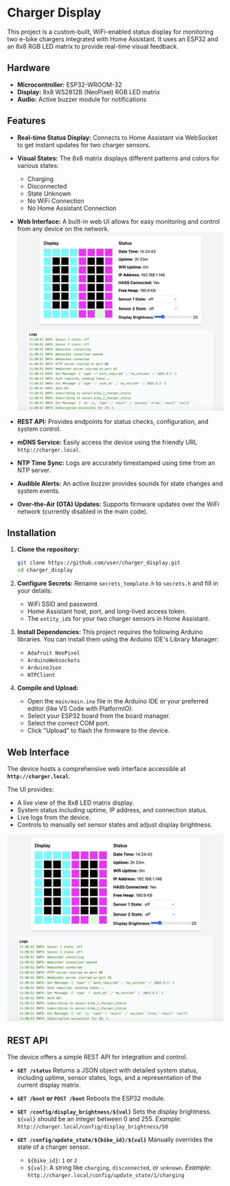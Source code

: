 # Charger Display

This project is a custom-built, WiFi-enabled status display for monitoring two e-bike chargers integrated with Home Assistant. It uses an ESP32 and an 8x8 RGB LED matrix to provide real-time visual feedback.


## Hardware

*   **Microcontroller:** ESP32-WROOM-32
*   **Display:** 8x8 WS2812B (NeoPixel) RGB LED matrix
*   **Audio:** Active buzzer module for notifications

## Features

*   **Real-time Status Display:** Connects to Home Assistant via WebSocket to get instant updates for two charger sensors.
*   **Visual States:** The 8x8 matrix displays different patterns and colors for various states:
    *   Charging
    *   Disconnected
    *   State Unknown
    *   No WiFi Connection
    *   No Home Assistant Connection
*   **Web Interface:** A built-in web UI allows for easy monitoring and control from any device on the network.
![WebUI](webui-demo.png)

*   **REST API:** Provides endpoints for status checks, configuration, and system control.
*   **mDNS Service:** Easily access the device using the friendly URL `http://charger.local`.
*   **NTP Time Sync:** Logs are accurately timestamped using time from an NTP server.
*   **Audible Alerts:** An active buzzer provides sounds for state changes and system events.
*   **Over-the-Air (OTA) Updates:** Supports firmware updates over the WiFi network (currently disabled in the main code).

## Installation

1.  **Clone the repository:**
    ```bash
    git clone https://github.com/user/charger_display.git
    cd charger_display
    ```

2.  **Configure Secrets:**
    Rename `secrets_template.h` to `secrets.h` and fill in your details:
    *   WiFi SSID and password.
    *   Home Assistant host, port, and long-lived access token.
    *   The `entity_id`s for your two charger sensors in Home Assistant.

3.  **Install Dependencies:**
    This project requires the following Arduino libraries. You can install them using the Arduino IDE's Library Manager:
    *   `Adafruit NeoPixel`
    *   `ArduinoWebsockets`
    *   `ArduinoJson`
    *   `NTPClient`

4.  **Compile and Upload:**
    *   Open the `main/main.ino` file in the Arduino IDE or your preferred editor (like VS Code with PlatformIO).
    *   Select your ESP32 board from the board manager.
    *   Select the correct COM port.
    *   Click "Upload" to flash the firmware to the device.

## Web Interface

The device hosts a comprehensive web interface accessible at **`http://charger.local`**.

The UI provides:
*   A live view of the 8x8 LED matrix display.
*   System status including uptime, IP address, and connection status.
*   Live logs from the device.
*   Controls to manually set sensor states and adjust display brightness.

![WebUI](webui-demo.png)

## REST API

The device offers a simple REST API for integration and control.

*   **`GET /status`**
    Returns a JSON object with detailed system status, including uptime, sensor states, logs, and a representation of the current display matrix.

*   **`GET /boot` or `POST /boot`**
    Reboots the ESP32 module.

*   **`GET /config/display_brightness/${val}`**
    Sets the display brightness. `${val}` should be an integer between 0 and 255.
    *Example:* `http://charger.local/config/display_brightness/50`

*   **`GET /config/update_state/${bike_id}/${val}`**
    Manually overrides the state of a charger sensor.
    *   `${bike_id}`: `1` or `2`
    *   `${val}`: A string like `charging`, `disconnected`, or `unknown`.
    *Example:* `http://charger.local/config/update_state/1/charging`
